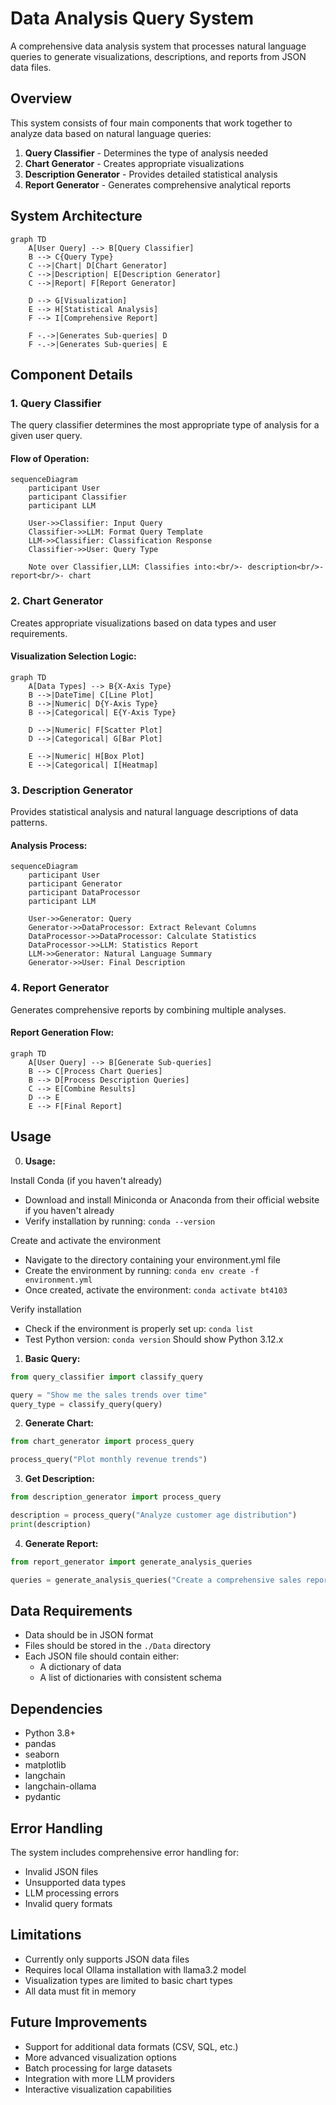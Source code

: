 # Data Analysis Query System

A comprehensive data analysis system that processes natural language queries to generate visualizations, descriptions, and reports from JSON data files.

## Overview

This system consists of four main components that work together to analyze data based on natural language queries:

1. **Query Classifier** - Determines the type of analysis needed
2. **Chart Generator** - Creates appropriate visualizations 
3. **Description Generator** - Provides detailed statistical analysis
4. **Report Generator** - Generates comprehensive analytical reports

## System Architecture

```mermaid
graph TD
    A[User Query] --> B[Query Classifier]
    B --> C{Query Type}
    C -->|Chart| D[Chart Generator]
    C -->|Description| E[Description Generator]
    C -->|Report| F[Report Generator]
    
    D --> G[Visualization]
    E --> H[Statistical Analysis]
    F --> I[Comprehensive Report]
    
    F -.->|Generates Sub-queries| D
    F -.->|Generates Sub-queries| E
```

## Component Details

### 1. Query Classifier

The query classifier determines the most appropriate type of analysis for a given user query.

#### Flow of Operation:

```mermaid
sequenceDiagram
    participant User
    participant Classifier
    participant LLM
    
    User->>Classifier: Input Query
    Classifier->>LLM: Format Query Template
    LLM->>Classifier: Classification Response
    Classifier->>User: Query Type
    
    Note over Classifier,LLM: Classifies into:<br/>- description<br/>- report<br/>- chart
```

### 2. Chart Generator

Creates appropriate visualizations based on data types and user requirements.

#### Visualization Selection Logic:

```mermaid
graph TD
    A[Data Types] --> B{X-Axis Type}
    B -->|DateTime| C[Line Plot]
    B -->|Numeric| D{Y-Axis Type}
    B -->|Categorical| E{Y-Axis Type}
    
    D -->|Numeric| F[Scatter Plot]
    D -->|Categorical| G[Bar Plot]
    
    E -->|Numeric| H[Box Plot]
    E -->|Categorical| I[Heatmap]
```

### 3. Description Generator

Provides statistical analysis and natural language descriptions of data patterns.

#### Analysis Process:

```mermaid
sequenceDiagram
    participant User
    participant Generator
    participant DataProcessor
    participant LLM
    
    User->>Generator: Query
    Generator->>DataProcessor: Extract Relevant Columns
    DataProcessor->>DataProcessor: Calculate Statistics
    DataProcessor->>LLM: Statistics Report
    LLM->>Generator: Natural Language Summary
    Generator->>User: Final Description
```

### 4. Report Generator

Generates comprehensive reports by combining multiple analyses.

#### Report Generation Flow:

```mermaid
graph TD
    A[User Query] --> B[Generate Sub-queries]
    B --> C[Process Chart Queries]
    B --> D[Process Description Queries]
    C --> E[Combine Results]
    D --> E
    E --> F[Final Report]
```

## Usage

0. **Usage:**

Install Conda (if you haven't already)
- Download and install Miniconda or Anaconda from their official website if you haven't already
- Verify installation by running:
   ```conda --version```

Create and activate the environment
- Navigate to the directory containing your environment.yml file
- Create the environment by running:
   ```conda env create -f environment.yml```
- Once created, activate the environment:
   ```conda activate bt4103```

Verify installation
- Check if the environment is properly set up:
   ```conda list```
- Test Python version:
   ```conda version```
    Should show Python 3.12.x

1. **Basic Query:**
```python
from query_classifier import classify_query

query = "Show me the sales trends over time"
query_type = classify_query(query)
```

2. **Generate Chart:**
```python
from chart_generator import process_query

process_query("Plot monthly revenue trends")
```

3. **Get Description:**
```python
from description_generator import process_query

description = process_query("Analyze customer age distribution")
print(description)
```

4. **Generate Report:**
```python
from report_generator import generate_analysis_queries

queries = generate_analysis_queries("Create a comprehensive sales report", json_schemas)
```

## Data Requirements

- Data should be in JSON format
- Files should be stored in the `./Data` directory
- Each JSON file should contain either:
  - A dictionary of data
  - A list of dictionaries with consistent schema

## Dependencies

- Python 3.8+
- pandas
- seaborn
- matplotlib
- langchain
- langchain-ollama
- pydantic

## Error Handling

The system includes comprehensive error handling for:
- Invalid JSON files
- Unsupported data types
- LLM processing errors
- Invalid query formats

## Limitations

- Currently only supports JSON data files
- Requires local Ollama installation with llama3.2 model
- Visualization types are limited to basic chart types
- All data must fit in memory

## Future Improvements

- Support for additional data formats (CSV, SQL, etc.)
- More advanced visualization options
- Batch processing for large datasets
- Integration with more LLM providers
- Interactive visualization capabilities